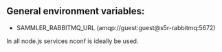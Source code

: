 ## General environment variables:

- SAMMLER_RABBITMQ_URL (amqp://guest:guest@s5r-rabbitmq:5672)

In all node.js services nconf is ideally be used.
